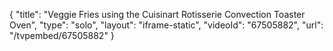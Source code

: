 {
    "title": "Veggie Fries using the Cuisinart Rotisserie Convection Toaster Oven",
    "type": "solo",
    "layout": "iframe-static",
    "videoId": "67505882",
    "url": "\/tvpembed\/67505882"
}